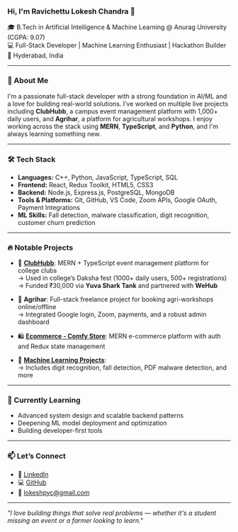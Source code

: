 ### Hi, I'm Ravichettu Lokesh Chandra 👋

🎓 B.Tech in Artificial Intelligence & Machine Learning @ Anurag University (CGPA: 9.07)  
💻 Full-Stack Developer | Machine Learning Enthusiast | Hackathon Builder  
📍 Hyderabad, India

---

### 🚀 About Me

I'm a passionate full-stack developer with a strong foundation in AI/ML and a love for building real-world solutions. I’ve worked on multiple live projects including **ClubHubb**, a campus event management platform with 1,000+ daily users, and **Agrihar**, a platform for agricultural workshops. I enjoy working across the stack using **MERN**, **TypeScript**, and **Python**, and I'm always learning something new.

---

### 🛠️ Tech Stack

- **Languages:** C++, Python, JavaScript, TypeScript, SQL  
- **Frontend:** React, Redux Toolkit, HTML5, CSS3  
- **Backend:** Node.js, Express.js, PostgreSQL, MongoDB  
- **Tools & Platforms:** Git, GitHub, VS Code, Zoom APIs, Google OAuth, Payment Integrations  
- **ML Skills:** Fall detection, malware classification, digit recognition, customer churn prediction

---

### 🔥 Notable Projects

- 🚩 [**ClubHubb**](https://clubhubbb-user.vercel.app/): MERN + TypeScript event management platform for college clubs  
  → Used in college’s Daksha fest (1000+ daily users, 500+ registrations)  
  → Funded ₹30,000 via **Yuva Shark Tank** and partnered with **WeHub**

- 🌾 **Agrihar**: Full-stack freelance project for booking agri-workshops online/offline  
  → Integrated Google login, Zoom, payments, and a robust admin dashboard

- 🛍️ [**Ecommerce - Comfy Store**](https://github.com/rlc08/ecommerce): MERN e-commerce platform with auth and Redux state management

- 🤖 [**Machine Learning Projects**](https://github.com/rlc08/Machine-Learning):  
  → Includes digit recognition, fall detection, PDF malware detection, and more

---

### 🌱 Currently Learning

- Advanced system design and scalable backend patterns  
- Deepening ML model deployment and optimization  
- Building developer-first tools

---

### 📫 Let’s Connect

- 🔗 [LinkedIn](https://www.linkedin.com/in/r-lokesh-chandra-7ba73927a)  
- 💻 [GitHub](https://github.com/rlc08)  
- 📧 lokeshpyc@gmail.com  

---

_"I love building things that solve real problems — whether it's a student missing an event or a farmer looking to learn."_
